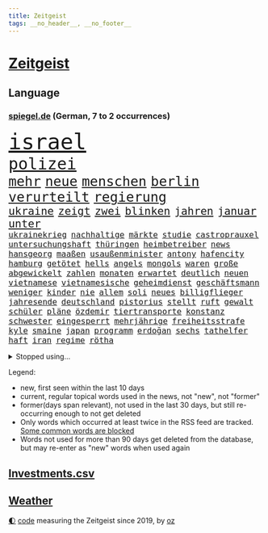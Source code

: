```yaml
---
title: Zeitgeist
tags: __no_header__, __no_footer__
---
```


# [Zeitgeist](https://oliz.io/zeitgeist/)

## Language

<h3><a href="https://www.spiegel.de" target="_blank">spiegel.de</a> (German, 7 to 2 occurrences)</h3>
<p style="font-family:monospace">
<span style="font-size:32pt"><a href="news_links.html#israel" class="current">israel</a></span>
<br>
<span style="font-size:24pt"><a href="news_links.html#polizei" class="current">polizei</a></span>
<br>
<span style="font-size:20pt"><a href="news_links.html#mehr" class="current">mehr</a></span>
<span style="font-size:20pt"><a href="news_links.html#neue" class="current">neue</a></span>
<span style="font-size:20pt"><a href="news_links.html#menschen" class="current">menschen</a></span>
<span style="font-size:20pt"><a href="news_links.html#berlin" class="current">berlin</a></span>
<span style="font-size:20pt"><a href="news_links.html#verurteilt" class="current">verurteilt</a></span>
<span style="font-size:20pt"><a href="news_links.html#regierung" class="current">regierung</a></span>
<br>
<span style="font-size:16pt"><a href="news_links.html#ukraine" class="current">ukraine</a></span>
<span style="font-size:16pt"><a href="news_links.html#zeigt" class="current">zeigt</a></span>
<span style="font-size:16pt"><a href="news_links.html#zwei" class="current">zwei</a></span>
<span style="font-size:16pt"><a href="news_links.html#blinken" class="current">blinken</a></span>
<span style="font-size:16pt"><a href="news_links.html#jahren" class="current">jahren</a></span>
<span style="font-size:16pt"><a href="news_links.html#januar" class="current">januar</a></span>
<span style="font-size:16pt"><a href="news_links.html#unter" class="current">unter</a></span>
<br>
<span style="font-size:12pt"><a href="news_links.html#ukrainekrieg" class="current">ukrainekrieg</a></span>
<span style="font-size:12pt"><a href="news_links.html#nachhaltige" class="new">nachhaltige</a></span>
<span style="font-size:12pt"><a href="news_links.html#märkte" class="new">märkte</a></span>
<span style="font-size:12pt"><a href="news_links.html#studie" class="current">studie</a></span>
<span style="font-size:12pt"><a href="news_links.html#castroprauxel" class="current">castroprauxel</a></span>
<span style="font-size:12pt"><a href="news_links.html#untersuchungshaft" class="current">untersuchungshaft</a></span>
<span style="font-size:12pt"><a href="news_links.html#thüringen" class="current">thüringen</a></span>
<span style="font-size:12pt"><a href="news_links.html#heimbetreiber" class="new">heimbetreiber</a></span>
<span style="font-size:12pt"><a href="news_links.html#news" class="current">news</a></span>
<span style="font-size:12pt"><a href="news_links.html#hansgeorg" class="current">hansgeorg</a></span>
<span style="font-size:12pt"><a href="news_links.html#maaßen" class="current">maaßen</a></span>
<span style="font-size:12pt"><a href="news_links.html#usaußenminister" class="current">usaußenminister</a></span>
<span style="font-size:12pt"><a href="news_links.html#antony" class="current">antony</a></span>
<span style="font-size:12pt"><a href="news_links.html#hafencity" class="new">hafencity</a></span>
<span style="font-size:12pt"><a href="news_links.html#hamburg" class="current">hamburg</a></span>
<span style="font-size:12pt"><a href="news_links.html#getötet" class="current">getötet</a></span>
<span style="font-size:12pt"><a href="news_links.html#hells" class="current">hells</a></span>
<span style="font-size:12pt"><a href="news_links.html#angels" class="current">angels</a></span>
<span style="font-size:12pt"><a href="news_links.html#mongols" class="new">mongols</a></span>
<span style="font-size:12pt"><a href="news_links.html#waren" class="current">waren</a></span>
<span style="font-size:12pt"><a href="news_links.html#große" class="current">große</a></span>
<span style="font-size:12pt"><a href="news_links.html#abgewickelt" class="current">abgewickelt</a></span>
<span style="font-size:12pt"><a href="news_links.html#zahlen" class="current">zahlen</a></span>
<span style="font-size:12pt"><a href="news_links.html#monaten" class="current">monaten</a></span>
<span style="font-size:12pt"><a href="news_links.html#erwartet" class="current">erwartet</a></span>
<span style="font-size:12pt"><a href="news_links.html#deutlich" class="current">deutlich</a></span>
<span style="font-size:12pt"><a href="news_links.html#neuen" class="current">neuen</a></span>
<span style="font-size:12pt"><a href="news_links.html#vietnamese" class="new">vietnamese</a></span>
<span style="font-size:12pt"><a href="news_links.html#vietnamesische" class="new">vietnamesische</a></span>
<span style="font-size:12pt"><a href="news_links.html#geheimdienst" class="current">geheimdienst</a></span>
<span style="font-size:12pt"><a href="news_links.html#geschäftsmann" class="current">geschäftsmann</a></span>
<span style="font-size:12pt"><a href="news_links.html#weniger" class="current">weniger</a></span>
<span style="font-size:12pt"><a href="news_links.html#kinder" class="current">kinder</a></span>
<span style="font-size:12pt"><a href="news_links.html#nie" class="current">nie</a></span>
<span style="font-size:12pt"><a href="news_links.html#allem" class="current">allem</a></span>
<span style="font-size:12pt"><a href="news_links.html#soli" class="current">soli</a></span>
<span style="font-size:12pt"><a href="news_links.html#neues" class="current">neues</a></span>
<span style="font-size:12pt"><a href="news_links.html#billigflieger" class="new">billigflieger</a></span>
<span style="font-size:12pt"><a href="news_links.html#jahresende" class="current">jahresende</a></span>
<span style="font-size:12pt"><a href="news_links.html#deutschland" class="current">deutschland</a></span>
<span style="font-size:12pt"><a href="news_links.html#pistorius" class="current">pistorius</a></span>
<span style="font-size:12pt"><a href="news_links.html#stellt" class="current">stellt</a></span>
<span style="font-size:12pt"><a href="news_links.html#ruft" class="current">ruft</a></span>
<span style="font-size:12pt"><a href="news_links.html#gewalt" class="current">gewalt</a></span>
<span style="font-size:12pt"><a href="news_links.html#schüler" class="current">schüler</a></span>
<span style="font-size:12pt"><a href="news_links.html#pläne" class="current">pläne</a></span>
<span style="font-size:12pt"><a href="news_links.html#özdemir" class="current">özdemir</a></span>
<span style="font-size:12pt"><a href="news_links.html#tiertransporte" class="new">tiertransporte</a></span>
<span style="font-size:12pt"><a href="news_links.html#konstanz" class="new">konstanz</a></span>
<span style="font-size:12pt"><a href="news_links.html#schwester" class="current">schwester</a></span>
<span style="font-size:12pt"><a href="news_links.html#eingesperrt" class="current">eingesperrt</a></span>
<span style="font-size:12pt"><a href="news_links.html#mehrjährige" class="current">mehrjährige</a></span>
<span style="font-size:12pt"><a href="news_links.html#freiheitsstrafe" class="current">freiheitsstrafe</a></span>
<span style="font-size:12pt"><a href="news_links.html#kyle" class="new">kyle</a></span>
<span style="font-size:12pt"><a href="news_links.html#smaine" class="new">smaine</a></span>
<span style="font-size:12pt"><a href="news_links.html#japan" class="current">japan</a></span>
<span style="font-size:12pt"><a href="news_links.html#programm" class="current">programm</a></span>
<span style="font-size:12pt"><a href="news_links.html#erdoğan" class="current">erdoğan</a></span>
<span style="font-size:12pt"><a href="news_links.html#sechs" class="current">sechs</a></span>
<span style="font-size:12pt"><a href="news_links.html#tathelfer" class="new">tathelfer</a></span>
<span style="font-size:12pt"><a href="news_links.html#haft" class="current">haft</a></span>
<span style="font-size:12pt"><a href="news_links.html#iran" class="current">iran</a></span>
<span style="font-size:12pt"><a href="news_links.html#regime" class="current">regime</a></span>
<span style="font-size:12pt"><a href="news_links.html#rötha" class="new">rötha</a></span>
</p>
<details>
<summary>Stopped using...</summary>
<p class="former" style="font-size:12pt">
vollständig(831) ausgebrochen(830) geschrieben(830) uno(830) blicken(829) helden(829) inter(829) locker(829) weise(829) xi(829) beklagen(828) enger(828) gefährden(828) hört(828) körper(828) musiker(828) umfeld(828) übersicht(828) berichterstattung(827) großteil(827) michelle(827) obama(827) philippinen(827) rief(827) energiewende(826) frieden(826) klimawandels(826) verriet(826) virologe(826) aufgefordert(825) ausprobiert(825) befinden(825) berg(825) bücher(825) favoriten(825) fischer(825) klingbeil(825) lars(825) mithilfe(825) verbietet(825) überlebt(825) covid19(824) fahrt(824) mütter(824) senat(824) angebliche(823) beschreibt(823) fielen(823) fünfte(823) infiziert(823) kurs(823) nachwuchs(823) neuinfektionen(823) pressestimmen(823) vermutlich(823) anbieten(822) anstieg(822) beschwerde(822) diplomaten(822) fotos(822) gehalten(822) gründer(822) lewandowski(822) längere(822) publikum(822) you(822) beachten(821) golf(821) max(821) meinem(821) menschenleben(821) möglicher(821) senken(821) todesfälle(821) botschaften(820) ersetzen(820) mannes(820) mediziner(820) ungarns(820) ursachen(820) verschwunden(820) ökonom(820) atem(819) big(819) digitalen(819) spaniens(819) unterschiedlich(819) büros(818) herzogin(818) politikerinnen(818) verschwand(818) zugunsten(818) armut(817) ausgeliefert(817) impfung(817) islamischer(817) kapitol(817) nachricht(817) schwanger(817) spanischen(817) kultur(816) schmidt(816) trainieren(816) veröffentlichte(816) zwischenzeitlich(816) befreien(815) ehepaar(815) form(815) hund(815) kretschmer(815) miteinander(815) schlimmste(815) wälder(815) claudia(814) institut(814) markt(814) projekt(814) tatverdächtigen(814) ungarn(814) anbieter(813) anlass(813) befreit(813) sperrt(813) verbindet(813) euparlament(812) wende(812) 600(811) reiste(811) beschränkungen(810) gekauft(810) raumstation(810) verfassung(810) wähler(810) aufgegeben(809) journalistin(809) schnitt(808) anzeichen(807) betrifft(807) rechtzeitig(807) mehrerer(805) motor(805) option(805) berühmten(804) erwachsenen(804) impfungen(804) kate(803) gelingen(802) nachts(802) richard(802) spektakuläre(802) mission(801) beitrag(800) pleite(799) rentner(799) pkw(798) automatisch(797) gesichert(797) landete(797) telefon(797) vorteile(797) äußerte(797) laufenden(796) informiert(794) zuspruch(794) aussehen(793) benötigen(792) schwung(792) vermisste(791) kandidatur(789) karten(789) einblick(787) festhalten(787) verpasste(784) prägte(778) bündnis(775) ära(775) armen(774) daheim(764) coronaimpfung(755) festgesetzt(742) mangelnde(735) fuhren(702) vormarsch(695) günstig(676) 250(634) höchster(633) komme(621) 38(594) jamie(592) zusammenarbeiten(584) kleidung(572) bauern(569) drohenden(567) traditionelle(563) füllen(558) bundesanwaltschaft(550) brücken(545) verbunden(545) warnungen(544) fühlte(541) zugestimmt(541) hamburgs(538) emiraten(532) beliebte(528) inszenieren(526) komitee(526) fluten(524) norwegischen(520) russischem(520) schwarz(512) längste(511) privilegien(509) bedürftige(499) bombe(499) machtübernahme(497) momente(497) staatsbesuch(497) heiße(496) wahrscheinlicher(495) ausfälle(490) harris(490) milch(486) werner(482) schnelles(476) mehrwertsteuer(475) boss(474) südkoreas(471) abtreibung(469) abschreckung(463) großbank(463) spezielle(459) follower(456) hendrik(450) andrang(447) gedrängt(447) mond(447) oppositionsführer(447) stern(445) weißer(444) aktivitäten(442) 74(438) schuldenbremse(437) menschlichkeit(436) umsetzung(435) euländer(434) bas(431) bärbel(431) gletscher(430) oberlandesgericht(429) ausgeben(428) lärm(417) museen(414) otto(414) getreide(407) ozean(406) phänomen(406) falsches(396) nordirak(395) energieversorgung(394) rasch(393) möchten(391) genießen(390) küche(385) einzig(382) g7staaten(380) oscars(378) stuhl(373) systematisch(369) ansprüche(368) berichteten(366) landsmann(366) lebenshaltungskosten(366) ring(366) hauptbahnhof(363) überwachung(363) einfachen(361) zählte(361) unternehmens(360) hartes(359) stadtverwaltung(359) trockenheit(359) spielern(358) militärisch(357) vielfalt(357) bonn(355) entlastungen(355) vitali(351) auswertung(350) moniert(349) flughäfen(340) geiselnahme(340) österreicher(340) verpflichtende(333) warme(333) mut(331) betreibt(327) gekämpft(327) triumphiert(326) asylsuchende(325) barack(323) abgeschafft(322) spdchef(322) spiegeltitelstory(322) vögel(322) first(320) indischen(320) gefolgt(309) ausstattung(305) schneidet(303) ausgang(302) starkregen(301) achtzigern(298) kriegsverbrechen(297) schmerzen(296) verliehen(296) eingetroffen(295) jochen(295) mariupol(295) gefangenschaft(294) moral(293) drücken(291) herzen(291) ergab(289) leitungen(289) regie(289) cockpit(288) sexismus(288) unsicherheit(288) cherson(287) strategisch(287) sozial(286) ansturm(285) fox(285) dicke(284) umsätze(284) begrenzt(283) ausrichten(282) fair(282) indem(280) fußballerinnen(279) prag(279) schlagabtausch(277) herrschte(275) zusätzlich(274) humor(273) zugänglich(271) beliebtesten(270) elend(270) nationalteam(270) besseres(267) entsprechend(266) fernen(265) woods(265) festen(262) schindler(262) traditionen(261) verwechslung(257) jesus(256) abgeschaltet(252) dahin(251) enkel(251) erfuhr(251) halt(251) lichter(251) erstattet(250) blockierte(249) ärztinnen(248) aufsteiger(247) verschwanden(247) verhängnis(246) lustig(244) zusehends(243) anhören(242) beckmann(242) wehrte(240) 9euroticket(238) appellieren(238) computer(236) ausgebaut(235) birgt(234) frustriert(233) budapest(226) krimi(224) liv(224) vollgas(223) empfehlungen(222) pakt(222) republikanischer(221) luka(220) save(219) afghanische(218) riefen(217) verheerend(217) zuwanderer(217) feldmann(216) miss(216) preisdeckel(216) 180(215) nerv(214) notaufnahme(214) georgia(211) niedrige(211) ressorts(211) uvalde(211) dialog(209) geschäftsmodell(209) mitgeteilt(207) angehörigen(206) angepasst(206) schwimmen(206) setzten(206) stutthof(205) arizona(204) knapper(204) kriegsende(204) gouverneurin(202) fühle(200) schreibtisch(199) riesig(198) hosen(197) stille(197) reinhold(196) wirksamkeit(196) heim(195) zeige(194) geste(193) heißer(193) detroit(191) bundes(189) uneins(189) ursprung(189) islamisten(188) fassungslos(187) großeltern(186) bleibe(185) formen(185) ratschläge(185) schmerzhaft(184) berlinneukölln(182) erdbeben(182) gassparen(182) warnten(182) erich(181) stadtwerke(181) italiener(180) wiedersehen(180) wortwahl(179) victoria(178) aufgaben(177) rätselhaft(177) trägerrakete(177) gruß(176) halbjahr(176) blackout(175) drehten(175) kühne(175) prüfungen(175) trendwende(175) wagte(174) grönland(173) gewisse(172) kommunizieren(172) unterkünfte(171) staatshilfen(168) klimagipfel(167) modeikone(167) brandt(165) lebensjahr(165) linien(165) stationiert(165) heizkosten(164) zugverkehr(164) zwölfjährigen(164) lokalen(163) staatsschutz(161) bildband(160) children(160) 8000(159) erhielten(159) katastrophenschutz(159) volksheld(159) gaskunden(158) unbeliebt(158) vorstellbar(158) wagnersöldner(158) isolationspflicht(157) katrin(157) 25000(156) bundestagspräsidentin(156) lauern(156) twitteraccount(156) eingekesselt(155) messungen(155) gasspeicher(154) nahles(154) vizekanzler(153) befreite(151) bestattet(151) ermutigt(151) gewannen(151) kriminalpolizei(151) klassische(150) parken(150) sperren(150) weltgrößten(149) mississippi(148) perfekt(146) angegangen(145) fracking(144) porträt(144) armeen(143) flugbahn(143) steuerunterlagen(143) tobias(143) fußballprofis(141) stromausfälle(141) gebot(140) zugesprochen(140) erspart(138) grenzfluss(138) bekanntester(137) buchstäblich(137) intrigen(137) mehrfache(137) verbal(137) franz(136) grenzstadt(136) natürlichen(136) spiegelde(136) verdichten(136) anfangs(135) aufsicht(135) gaspreisen(135) 4500(134) gräbt(133) gebissen(132) kreuzfeuer(132) serienmörder(132) strenger(132) gesteigert(130) princess(130) antisemitisch(128) extrainer(128) rekordzahl(128) spionage(128) bussen(127) gerechtfertigt(127) rummel(127) seltsame(126) prognostiziert(125) zurückkehren(125) proben(124) bundeswirtschaftsministerium(123) übersehen(123) 69jährige(122) brummt(122) engen(121) ereignis(121) gewaltsam(121) verkehrschaos(121) zuzug(121) elften(120) planet(120) gaspipelines(119) praktisch(119) wüste(119) erwägen(118) milliardenkosten(118) veranstaltungen(118) gefehlt(115) johan(115) kollege(115) 84jährige(114) schoigu(114) winters(114) indiens(113) spiegelrecherche(113) nationalgarde(112) reformer(112) womit(112) dgbchefin(111) fahimi(111) herzog(111) klartext(111) mahnte(111) wärmste(111) überqueren(111) begegnung(110) angesehen(109) besuchten(109) größen(109) irland(109) raumfahrt(109) zerstritten(108) beihilfe(106) lagarde(106) missstände(106) phoenix(106) wahlergebnis(106) 1922(105) lissabon(105) szenarien(105) gasimporteur(104) aussortiert(103) bruch(103) hergestellt(103) persönlichkeiten(103) sonde(103) fußballikone(102) gerichtet(102) monarch(102) vorbehalten(102) arzneimittel(101) fahrerflucht(101) freistellung(101) schwächt(101) durchgesetzt(100) luftabwehrsystem(100) off(100) überraschenden(100) elektronische(99) filmstarts(99) beförderung(98) verkehrsbetriebe(98) versehen(98) zweifeln(98) ausgehen(97) fachverbände(97) verstaatlicht(97) emilia(96) houston(96) postet(96) sommers(96) vernunft(96) verunreinigt(96) lecks(94) berufliche(93) insight(93) methoden(93) umlaufbahn(93) gefecht(92) samantha(92) bachefin(91) gruppensieger(91) rechenzentrum(91) kurdische(90) mediatorin(90) mobilität(90) unfassbar(90) verklärt(90) feindbild(89) khameneis(89) knietief(89) me/cfs(89) rüstungsexporte(89) weiht(89) ausgebremst(88) ersparen(88) kocht(88) raketentests(88) birmingham(87) björk(87) gefangenen(87) massenkarambolage(87) schönste(87) bundesnachrichtendienst(86) gewählte(86) notizen(86) schauplatz(86) witwer(86) coronaisolationspflicht(85) englisch(85) klopapier(85) sechsteilige(85) sehnt(85) ungereimtheiten(85) wumms(85) desinformation(84) horn(84) karriereberaterin(84) wettbewerben(84) kriegsangst(83) out(83) traditionell(83) auftauchen(82) außenpolitik(82) korruptionsvorwürfen(82) lamborghini(82) anerkennung(81) schweben(81) usmidterms(81) anerkannt(80) auskurieren(80) bruce(80) dichter(80) lawinenabgang(80) nächtliche(80) professoren(80) revolutionsführer(80) willis(80) überzieht(80) ernennt(79) fraktionschef(79) glänzt(79) karagiannidis(79) luftalarm(79) massaker(79) zucker(79) bndmann(78) curtis(78) daei(78) drehbücher(78) erklärungen(78) exportverbot(78) klimazielen(78) parat(78) rapsuperstar(78) schenkt(78) betrugsvorwürfe(77) dance(77) golflegende(77) grunde(77) komponiert(77) parallel(77) polizeitaucher(77) rückendeckung(77) solarmodule(77) taucher(77) verärgern(77) alice(76) artensterben(76) astrazeneca(76) krisenpolitik(76) neudelhi(76) satelliten(76) südlichen(76) terra(76) vorladung(76) zurückhaltender(76) zünden(76) nikolas(75) cybermobbing(74) gekappt(74) hot(74) infektionszahlen(74) tottenham(74) wetterte(74) influenza(73) larry(73) torjäger(73) wachsamkeit(73) 1966(72) ersatzbank(72) gesundheitssenatorin(72) leere(72) pgatour(72) schwierigsten(72) umbruch(72) verhandlungsbereit(72) übersteigen(72) buchs(71) börsenunternehmen(71) forschungseinrichtungen(71) magic(71) mullahs(71) orlando(71) pistons(71) schulterschluss(71) unterstützende(71) schufa(70) sämtliche(70) ausreise(69) craig(69) geebnet(69) obst(69) prangert(69) säge(69) topfavoriten(69) bekennen(68) eindrücken(68) personennahverkehr(68) beeinflussung(67) erfolgreicher(67) hotspur(67) legitim(67) lesbische(67) palmer(67) eigens(66) geheimhaltung(66) investments(66) musikerinnen(66) sowohl(66) zugbegleiterin(66) begehrt(65) entlastungspakete(65) forest(65) nottingham(65) psychoterror(65) typischen(65) wechselhaft(65) weitem(65) 65jähriger(64) daum(64) krebsvorsorge(64) täglicher(64) verfehlte(64) vorgezogene(64) familienministerin(63) furcht(63) ifw(63) kilometerlange(63) paus(63) schiffer(63) spiegelkolumnist(63) vorstände(63) weltklimakonferenz(63) einschüchtern(62) kürzester(62) midterms(62) queer(62) schlage(62) wettbewerbsfähiger(62) ahnen(61) erreger(61) kreisen(61) schlusslicht(61) vorgesetzten(61) wärmestube(61) außenministeriums(60) kontaktabbruch(60) maler(60) optimismus(60) racing(60) zuschauen(60) abgeführt(59) normales(59) nullcovidpolitik(59) sportvereine(59) tarnung(59) account(58) feuerte(58) gesellschaftliche(58) grundsatzpapier(58) kpführung(58) luise(58) stalingrad(58) therapeut(58) weidel(58) belastete(57) neunzigerjahre(57) welten(57) engagierte(56) grundlegende(56) spektakulärsten(56) sportartikelhersteller(56) twitterangestellte(56) unterstützte(56) zhengzhou(56) äußerten(56) credit(55) male(55) slowene(55) sozialdemokratin(55) suisse(55) anlaufen(54) glassplittern(54) kaff(54) betten(53) echo(53) nordkoreanische(53) nullcovidstrategie(53) serben(53) thuram(53) althaus(52) autofahrerin(52) exklave(52) i7(52) jusos(52) koreanischen(52) parteinachwuchs(52) skispringerin(52) 500000(51) emeritierter(51) geheim(51) kontraproduktiv(51) marokko(51) motivieren(51) rabbiner(51) twitterchef(51) verlängerter(51) artenschutz(50) bergleute(50) falschparker(50) iowa(50) label(50) selenska(50) tarifbindung(50) vorteilsannahme(50) aktiviert(49) berühmtheit(49) kari(49) kurztrip(49) lake(49) punk(49) testet(49) windige(49) achse(48) co₂speicher(48) erzeuger(48) großfamilie(48) halbgar(48) negativen(48) ricky(48) straßenblockierer(48) abwechslung(47) breisgau(47) ekrem(47) erschöpfung(47) häufen(47) interkontinentalrakete(47) katars(47) klimas(47) marokkos(47) moore(47) schränken(47) engere(46) gefragter(46) ohr(46) wmpause(46) überwacht(46) angriffs(45) betuchte(45) dallas(45) fifapräsident(45) gasmangel(45) infantino(45) schmiedet(45) bundesjustizminister(44) evangelische(44) gemütlich(44) gletscherschmelze(44) kontrahenten(44) mundgeruch(44) siegchancen(44) straßensperren(44) babybauch(43) bildeten(43) evans(43) gewöhnen(43) inszenierte(43) pandemien(43) reformideen(43) s300rakete(43) angestoßen(42) eugesundheitsbehörde(42) geschnitten(42) lieder(42) schönsten(42) umgesiedelt(42) verbringt(42) aufheben(41) bewerben(41) feiertage(41) hauptberuflich(41) jüdischen(41) rätselhaften(41) verwechselt(41) 68er(40) ausgetretene(40) bahnverkehr(40) beleuchten(40) chefposten(40) krankschreibung(40) oppositionspolitikers(40) schimmel(40) usmilitärs(40) zerrieben(40) millionensumme(39) oman(39) rütteln(39) verschenken(39) attackierten(38) carey(38) christmas(38) hauptsitz(38) mariah(38) want(38) werken(38) auslandsoscar(37) drinnen(37) kinderschutz(37) mahnen(37) trete(37) verlorenen(37) weihnachtsbaum(37) geflügelpest(36) jahrgang(36) kontrollen(36) korrespondent(36) schneesturm(36) ftxpleite(35) gianni(35) improvisierten(35) kamala(35) kane(35) 71(34) anneke(34) bahamas(34) ehrlich(34) elbblick(34) erfolgsgeschichte(34) esa(34) fights(34) freundschaftsanfragen(34) frittierfett(34) haaren(34) hilfeschrei(34) kleinstadtkosmos(34) lies(34) little(34) mina(34) powerkommunikation(34) riskanter(34) sarnau(34) schneefälle(34) tander(34) zdfserie(34) festlich(33) läden(33) naturschützer(33) sowieso(33) wohngeldberechtigten(33) bescherte(32) ghana(32) ghanas(32) mexikanischen(32) segeln(32) strafanzeige(32) unangenehm(32) ausgefallene(31) charts(31) falschfahrer(31) kollidierte(31) vernichten(31) brennendes(30) drogeriemarktkette(30) erdrutsch(30) nationalspielern(30) symbolik(30) abdecken(29) abstellen(29) anreize(29) leichenwagen(29) väter(29) apotheker(28) baumärkte(28) desaströser(28) geleakte(28) gymnasien(28) heiligabend(28) kurden(28) lockern(28) hochemotional(27) lehnten(27) loipe(27) bomber(26) kandidieren(26) komplize(26) nutzerdaten(26) usrapper(26) gepostet(25) komfortabel(25) rebellin(25) abgeschossen(24) darm(24) mittendrin(24) präsidentenwahl(24) charité(23) gebrauchte(23) inoffiziellen(23) intransparenz(23) reichsbürger(23) spielwaren(23) verwendung(23) vorlegen(23) angetrieben(22) gruppenzweiter(22) jitzchak(22) setze(22) stutthofprozess(22) udo(22) umspannwerke(22) unglaublich(22) weihnachtszeit(22) zähen(22) anpacken(21) artilleriemunition(21) barrel(21) ezbchefin(21) freunden(21) kieler(21) kinderärzte(21) sion(21) sono(21) spaniern(21) sportlerinnen(21) verschüttet(21) würstchen(21) medienhaus(20) porträtiert(20) gegenspieler(19) kracht(19) meistgesehene(19) obdachlosigkeit(19) reichsbürgerrazzia(19) sat1(19) südostasiatischen(19) uwe(19) albiceleste(18) aufgelöst(18) preisbremsen(18) usabesuch(18) abgestraft(17) reale(17) zukünftige(17) angeschaut(16) auflösung(16) beinbruch(16) bisweilen(16) gebilligt(16) abgeschlagen(15) bismarck(15) bismarckzimmer(15) castillo(15) durften(15) erpressungsversuch(15) gouverneurswahl(15) kentucky(15) lizenz(15) nachgehen(15) republikanerin(15) rhetorik(15) sojuskapsel(15) verkehrswege(15) wendung(15) ausstellungen(14) imamoğlu(14) kampfbereitschaft(14) krankheitswelle(14) ruprecht(14) schilderte(14) sehnen(14) wissenschaftlerinnen(14) übertrifft(14) arbeitszeiten(13) eingefangen(13) kummer(13) moritz(13) suv(13) teslas(13) westlicher(13) wmpokal(13) ahnte(12) drängte(12) fragte(12) gewohnheiten(12) grob(12) perus(12) selenskyjs(12) ungewollt(12) volkshelden(12) weihnachtsgeschenke(12) entsendet(11) fluggeräte(11) gesträubt(11) kapitolausschuss(11)
</p>
</details>
<p>Legend:
<ul>
<li><span class="new">new</span>, first seen within the last 10 days</li>
<li><span class="current">current</span>, regular topical words used in the news, not "new", not "former"</li>
<li><span class="former">former(days span relevant)</span>, not used in the last 30 days, but still re-occurring enough to not get deleted</li>
<li>Only words which occurred at least twice in the RSS feed are tracked. <a href="language/filters.py">Some common words are blocked</a></li>
<li>Words not used for more than 90 days get deleted from the database, but may re-enter as "new" words when used again</li>
</ul>
</p>

## [Investments](investments.html)[.csv](investments.csv)

## [Weather](weather.html)

<footer>
<a href="javascript:toggleTheme()" class="nav">🌓</a>
<a href="https://github.com/ooz/zeitgeist">code</a> measuring the Zeitgeist since 2019, by <a href="https://oliz.io">oz</a>
</footer>
